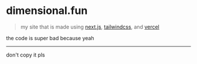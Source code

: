 # dimensional.fun

> my site that is made using [next.js](https://nextjs.org), [tailwindcss](https://tailwindcss.com), and [vercel](https://vercel.com)

the code is super bad because yeah

---
 
don't copy it pls
